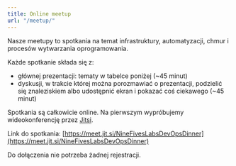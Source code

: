```yaml
---
title: Online meetup
url: "/meetup/"
---
```

Nasze meetupy to spotkania na temat infrastruktury, automatyzacji, chmur i procesów wytwarzania oprogramowania.

Każde spotkanie składa się z:

- głównej prezentacji: tematy w tabelce poniżej (~45 minut)
- dyskusji, w trakcie której można porozmawiać o prezentacji, podzielić się znaleziskiem albo udostępnić ekran i pokazać coś ciekawego (~45 minut)

Spotkania są całkowicie online. Na pierwszym wypróbujemy wideokonferencję przez [Jitsi](https://meet.jit.si/).

Link do spotkania: [https://meet.jit.si/NineFivesLabsDevOpsDinner](https://meet.jit.si/NineFivesLabsDevOpsDinner)

Do dołączenia nie potrzeba żadnej rejestracji.
